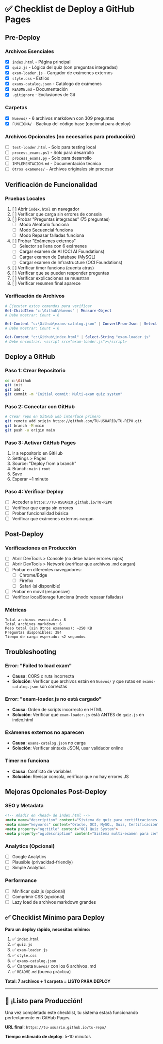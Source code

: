 # ✅ Checklist de Deploy a GitHub Pages

## Pre-Deploy

### Archivos Esenciales
- [x] `index.html` - Página principal
- [x] `quiz.js` - Lógica del quiz (con preguntas integradas)
- [x] `exam-loader.js` - Cargador de exámenes externos
- [x] `style.css` - Estilos
- [x] `exams-catalog.json` - Catálogo de exámenes
- [x] `README.md` - Documentación
- [x] `.gitignore` - Exclusiones de Git

### Carpetas
- [x] `Nuevos/` - 6 archivos markdown con 309 preguntas
- [x] `FUNCIONA/` - Backup del código base (opcional para deploy)

### Archivos Opcionales (no necesarios para producción)
- [ ] `test-loader.html` - Solo para testing local
- [ ] `process_exams.ps1` - Solo para desarrollo
- [ ] `process_exams.py` - Solo para desarrollo
- [ ] `IMPLEMENTACION.md` - Documentación técnica
- [ ] `Otros examenes/` - Archivos originales sin procesar

## Verificación de Funcionalidad

### Pruebas Locales
1. [ ] Abrir `index.html` en navegador
2. [ ] Verificar que carga sin errores de consola
3. [ ] Probar "Preguntas integradas" (75 preguntas)
   - [ ] Modo Aleatorio funciona
   - [ ] Modo Secuencial funciona
   - [ ] Modo Repasar falladas funciona
4. [ ] Probar "Exámenes externos"
   - [ ] Selector se llena con 6 exámenes
   - [ ] Cargar examen de AI (OCI AI Foundations)
   - [ ] Cargar examen de Database (MySQL)
   - [ ] Cargar examen de Infrastructure (OCI Foundations)
5. [ ] Verificar timer funciona (cuenta atrás)
6. [ ] Verificar que se pueden responder preguntas
7. [ ] Verificar explicaciones se muestran
8. [ ] Verificar resumen final aparece

### Verificación de Archivos
```powershell
# Ejecutar estos comandos para verificar
Get-ChildItem "c:\Github\Nuevos" | Measure-Object
# Debe mostrar: Count = 6

Get-Content "c:\Github\exams-catalog.json" | ConvertFrom-Json | Select-Object -ExpandProperty exams | Measure-Object
# Debe mostrar: Count = 6

Get-Content "c:\Github\index.html" | Select-String "exam-loader.js"
# Debe encontrar: <script src="exam-loader.js"></script>
```

## Deploy a GitHub

### Paso 1: Crear Repositorio
```bash
cd c:\Github
git init
git add .
git commit -m "Initial commit: Multi-exam quiz system"
```

### Paso 2: Conectar con GitHub
```bash
# Crear repo en GitHub web interface primero
git remote add origin https://github.com/TU-USUARIO/TU-REPO.git
git branch -M main
git push -u origin main
```

### Paso 3: Activar GitHub Pages
1. Ir a repositorio en GitHub
2. Settings > Pages
3. Source: "Deploy from a branch"
4. Branch: `main` / `root`
5. Save
6. Esperar ~1 minuto

### Paso 4: Verificar Deploy
- [ ] Acceder a `https://TU-USUARIO.github.io/TU-REPO`
- [ ] Verificar que carga sin errores
- [ ] Probar funcionalidad básica
- [ ] Verificar que exámenes externos cargan

## Post-Deploy

### Verificaciones en Producción
- [ ] Abrir DevTools > Console (no debe haber errores rojos)
- [ ] Abrir DevTools > Network (verificar que archivos .md cargan)
- [ ] Probar en diferentes navegadores:
  - [ ] Chrome/Edge
  - [ ] Firefox
  - [ ] Safari (si disponible)
- [ ] Probar en móvil (responsive)
- [ ] Verificar localStorage funciona (modo repasar falladas)

### Métricas
```
Total archivos esenciales: 8
Total archivos markdown: 6
Peso total (sin Otros examenes): ~250 KB
Preguntas disponibles: 384
Tiempo de carga esperado: <2 segundos
```

## Troubleshooting

### Error: "Failed to load exam"
- **Causa**: CORS o ruta incorrecta
- **Solución**: Verificar que archivos están en `Nuevos/` y que rutas en `exams-catalog.json` son correctas

### Error: "exam-loader.js no está cargado"
- **Causa**: Orden de scripts incorrecto en HTML
- **Solución**: Verificar que `exam-loader.js` está ANTES de `quiz.js` en index.html

### Exámenes externos no aparecen
- **Causa**: `exams-catalog.json` no carga
- **Solución**: Verificar sintaxis JSON, usar validador online

### Timer no funciona
- **Causa**: Conflicto de variables
- **Solución**: Revisar consola, verificar que no hay errores JS

## Mejoras Opcionales Post-Deploy

### SEO y Metadata
```html
<!-- Añadir en <head> de index.html -->
<meta name="description" content="Sistema de quiz para certificaciones Oracle - 384 preguntas">
<meta name="keywords" content="Oracle, OCI, MySQL, Quiz, Certificación">
<meta property="og:title" content="OCI Quiz System">
<meta property="og:description" content="Sistema multi-examen para certificaciones Oracle">
```

### Analytics (Opcional)
- [ ] Google Analytics
- [ ] Plausible (privacidad-friendly)
- [ ] Simple Analytics

### Performance
- [ ] Minificar quiz.js (opcional)
- [ ] Comprimir CSS (opcional)
- [ ] Lazy load de archivos markdown grandes

## ✅ Checklist Mínimo para Deploy

**Para un deploy rápido, necesitas mínimo:**

1. ✅ `index.html`
2. ✅ `quiz.js`
3. ✅ `exam-loader.js`
4. ✅ `style.css`
5. ✅ `exams-catalog.json`
6. ✅ Carpeta `Nuevos/` con los 6 archivos .md
7. ✅ `README.md` (buena práctica)

**Total: 7 archivos + 1 carpeta = LISTO PARA DEPLOY**

---

## 🎉 ¡Listo para Producción!

Una vez completado este checklist, tu sistema estará funcionando perfectamente en GitHub Pages.

**URL final**: `https://tu-usuario.github.io/tu-repo/`

**Tiempo estimado de deploy**: 5-10 minutos
